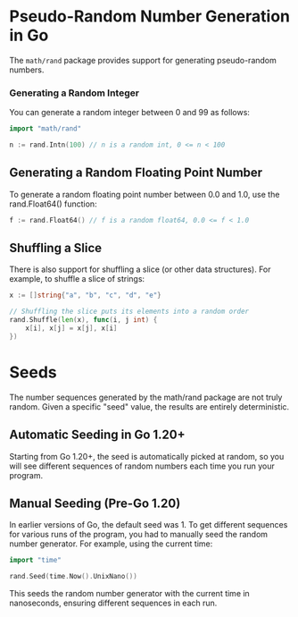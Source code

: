# Pseudo-Random Number Generation in Go

The `math/rand` package provides support for generating pseudo-random numbers.

### Generating a Random Integer

You can generate a random integer between 0 and 99 as follows:

```go
import "math/rand"

n := rand.Intn(100) // n is a random int, 0 <= n < 100
```

## Generating a Random Floating Point Number
To generate a random floating point number between 0.0 and 1.0, use the rand.Float64() function:

```go
f := rand.Float64() // f is a random float64, 0.0 <= f < 1.0
```

## Shuffling a Slice
There is also support for shuffling a slice (or other data structures). For example, to shuffle a slice of strings:

```go 
x := []string{"a", "b", "c", "d", "e"}

// Shuffling the slice puts its elements into a random order
rand.Shuffle(len(x), func(i, j int) {
    x[i], x[j] = x[j], x[i]
})
```

# Seeds
The number sequences generated by the math/rand package are not truly random. Given a specific "seed" value, the results are entirely deterministic.

## Automatic Seeding in Go 1.20+
Starting from Go 1.20+, the seed is automatically picked at random, so you will see different sequences of random numbers each time you run your program.

## Manual Seeding (Pre-Go 1.20)
In earlier versions of Go, the default seed was 1. To get different sequences for various runs of the program, you had to manually seed the random number generator. For example, using the current time:

```go
import "time"

rand.Seed(time.Now().UnixNano())
```

This seeds the random number generator with the current time in nanoseconds, ensuring different sequences in each run.
